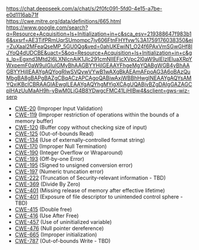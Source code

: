 https://chat.deepseek.com/a/chat/s/2f0fc091-5fd0-4e15-a7be-e0d1116ab71f  
https://cwe.mitre.org/data/definitions/665.html  
https://www.google.com/search?q=Resource+Acquisition+Is+Initialization+in+c&sca_esv=219388647f983b16&sxsrf=AE3TifPRmUqrSUmompc7jy606FtnFHYfvw%3A1759176038350&ei=ZuXaaI2MFeaQseMP_5GU0Qg&ved=0ahUKEwiN1_O24f6PAxVmSGwGHf8IJYoQ4dUDCBE&uact=5&oq=Resource+Acquisition+Is+Initialization+in+c&gs_lp=Egxnd3Mtd2l6LXNlcnAiK1Jlc291cmNlIEFjcXVpc2l0aW9uIElzIEluaXRpYWxpemF0aW9uIGluIGMyBhAAGBYYHjIGEAAYFhgeMgYQABgWGB4yBhAAGBYYHjIIEAAYgAQYogRIwSVQywVYwB1wAXgBkAEAmAFpoAG3A6oBAzQuMbgBA8gBAPgBAZgCBqACzAPCAgoQABiwAxjWBBhHwgINEAAYgAQYsAMYQxiKBcICBRAAGIAEwgILEAAYgAQYhgMYigXCAgUQABjvBZgDAIgGAZAGCpIHAzUuMaAH9h-yBwM0LjG4B8YDwgcFMC41LjHIBw4&sclient=gws-wiz-serp  

- [CWE-20](CWE-20) (Improper Input Validation)
- [CWE-119](CWE-119) (Improper restriction of operations within the bounds of a memory buffer)
- [CWE-120](CWE-120) (Buffer copy without checking size of input)
- [CWE-125](CWE-125) (Out-of-bounds Read)
- [CWE-134](CWE-134) (Use of externally-controlled format string)
- [CWE-170](CWE-170) (Improper Null Termination)
- [CWE-190](CWE-190) (Integer Overflow or Wraparound)
- [CWE-193](CWE-193) (Off-by-one Error)
- [CWE-195](CWE-195) (Signed to unsigned conversion error)
- [CWE-197](CWE-197) (Numeric truncation error)
- [CWE-222](CWE-222) (Truncation of Security-relevant information - TBD)
- [CWE-369](CWE-369) (Divide By Zero)
- [CWE-401](CWE-401) (Missing release of memory after effective lifetime)
- [CWE-401](CWE-403) (Exposure of file descriptor to unintended control sphere - TBD)
- [CWE-415](CWE-415) (Double free)
- [CWE-416](CWE-416) (Use After Free)
- [CWE-457](CWE-457) (Use of uninitialized variable)
- [CWE-476](CWE-476) (Null pointer dereference)
- [CWE-665](CWE-665) (Improper initialization)
- [CWE-787](CWE-787) (Out-of-bounds Write - TBD)
